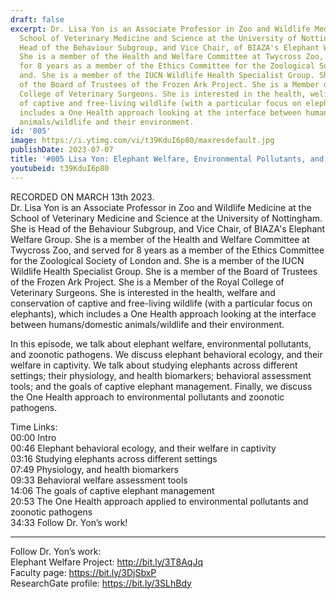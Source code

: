 ```yaml
---
draft: false
excerpt: Dr. Lisa Yon is an Associate Professor in Zoo and Wildlife Medicine at the
  School of Veterinary Medicine and Science at the University of Nottingham. She is
  Head of the Behaviour Subgroup, and Vice Chair, of BIAZA's Elephant Welfare Group.
  She is a member of the Health and Welfare Committee at Twycross Zoo, and served
  for 8 years as a member of the Ethics Committee for the Zoological Society of London
  and. She is a member of the IUCN Wildlife Health Specialist Group. She is a member
  of the Board of Trustees of the Frozen Ark Project. She is a Member of the Royal
  College of Veterinary Surgeons. She is interested in the health, welfare and conservation
  of captive and free-living wildlife (with a particular focus on elephants), which
  includes a One Health approach looking at the interface between humans/domestic
  animals/wildlife and their environment.
id: '805'
image: https://i.ytimg.com/vi/t39KduI6p80/maxresdefault.jpg
publishDate: 2023-07-07
title: '#805 Lisa Yon: Elephant Welfare, Environmental Pollutants, and Zoonotic Pathogens'
youtubeid: t39KduI6p80
---
```

RECORDED ON MARCH 13th 2023.  
Dr. Lisa Yon is an Associate Professor in Zoo and Wildlife Medicine at the School of Veterinary Medicine and Science at the University of Nottingham. She is Head of the Behaviour Subgroup, and Vice Chair, of BIAZA's Elephant Welfare Group. She is a member of the Health and Welfare Committee at Twycross Zoo, and served for 8 years as a member of the Ethics Committee for the Zoological Society of London and. She is a member of the IUCN Wildlife Health Specialist Group. She is a member of the Board of Trustees of the Frozen Ark Project. She is a Member of the Royal College of Veterinary Surgeons. She is interested in the health, welfare and conservation of captive and free-living wildlife (with a particular focus on elephants), which includes a One Health approach looking at the interface between humans/domestic animals/wildlife and their environment.

In this episode, we talk about elephant welfare, environmental pollutants, and zoonotic pathogens. We discuss elephant behavioral ecology, and their welfare in captivity. We talk about studying elephants across different settings; their physiology, and health biomarkers; behavioral assessment tools; and the goals of captive elephant management. Finally, we discuss the One Health approach to environmental pollutants and zoonotic pathogens.

Time Links:  
00:00 Intro  
00:46  Elephant behavioral ecology, and their welfare in captivity  
03:16  Studying elephants across different settings  
07:49  Physiology, and health biomarkers  
09:33  Behavioral welfare assessment tools  
14:06  The goals of captive elephant management  
20:53  The One Health approach applied to environmental pollutants and zoonotic pathogens  
34:33  Follow Dr. Yon’s work!

---

Follow Dr. Yon’s work:  
Elephant Welfare Project: http://bit.ly/3T8AqJq  
Faculty page: https://bit.ly/3DjSbxP  
ResearchGate profile: https://bit.ly/3SLhBdy
